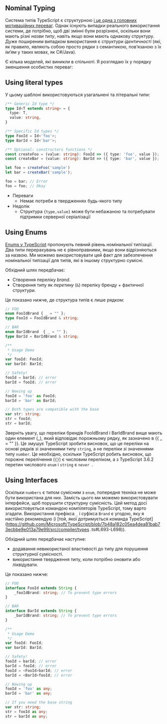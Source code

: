 ## Nominal Typing
Система типів TypeScript є структурною [і це одна з головних мотиваційних переваг](../why-typescript.md). Однак існують випадки реального використання системи, де потрібно, щоб дві змінні були розрізнені, оскільки вони мають різні *назви типу*, навіть якщо вони мають однакову структуру. Дуже поширеним випадком використання є структури *ідентичності* (які, як правило, являють собою просто рядки з семантикою, пов’язаною з їх *ім’ям* у таких мовах, як C#/Java).

Є кілька моделей, які виникли в спільноті. Я розглядаю їх у порядку зменшення особистих переваг:

## Using literal types

У цьому шаблоні використовуються узагальнені та літеральні типи:

```ts
/** Generic Id type */
type Id<T extends string> = {
  type: T,
  value: string,
}

/** Specific Id types */
type FooId = Id<'foo'>;
type BarId = Id<'bar'>;

/** Optional: constructors functions */
const createFoo = (value: string): FooId => ({ type: 'foo', value });
const createBar = (value: string): BarId => ({ type: 'bar', value });

let foo = createFoo('sample')
let bar = createBar('sample');

foo = bar; // Error
foo = foo; // Okay
```

* Переваги
   - Немає потреби в твердженнях будь-якого типу
* Недолік
   - Структура `{type,value}` може бути небажаною та потребувати підтримки серверної серіалізації

## Using Enums
[Enums у TypeScript](../enums.md) пропонують певний рівень номінальної типізації. Два типи перерахувань не є рівноправними, якщо вони відрізняються за назвою. Ми можемо використовувати цей факт для забезпечення номінальної типізації для типів, які в іншому структурно сумісні.

Обхідний шлях передбачає:
* Створення переліку *brand*.
* Створення типу як *перетину* (`&`) переліку бренду + фактичної структури.

Це показано нижче, де структура типів є лише рядком:

```ts
// FOO
enum FooIdBrand { _ = "" };
type FooId = FooIdBrand & string;

// BAR
enum BarIdBrand  { _ = "" };
type BarId = BarIdBrand & string;

/**
 * Usage Demo
 */
var fooId: FooId;
var barId: BarId;

// Safety!
fooId = barId; // error
barId = fooId; // error

// Newing up
fooId = 'foo' as FooId;
barId = 'bar' as BarId;

// Both types are compatible with the base
var str: string;
str = fooId;
str = barId;
```

Зверніть увагу, що переліки брендів FooIdBrand і BarIdBrand вище мають один елемент (_), який відповідає порожньому рядку, як зазначено в {{ _ = "" }}. Це змушує TypeScript зробити висновок, що це переліки на основі рядків зі значеннями типу ``string``, а не переліки зі значеннями типу ``number``. Це необхідно, оскільки TypeScript робить висновок, що порожнє перелічення (``{}``) є числовим переліком, а з TypeScript 3.6.2 перетин числового ``enum`` і ``string`` є ``never ``.

## Using Interfaces

Оскільки `numbers` є типом сумісним з `enum`, попередня техніка не може бути використана для них. Замість цього ми можемо використовувати інтерфейси, щоб порушити структурну сумісність. Цей метод досі використовується командою компіляторів TypeScript, тому варто згадати. Використання префікса `_` і суфікса `Brand` є угодою, яку я настійно рекомендую (і [той, якої дотримується команда TypeScript](https://github.com/Microsoft/TypeScript/blob/7b48a182c05ea4dea81bab73ecbbe9e013a79e99/src/compiler/types .ts#L693-L698)).

Обхідний шлях передбачає наступне:
* додавання невикористаної властивості до типу для порушення структурної сумісності.
* використання твердження типу, коли потрібно оновити або ліквідувати.

Це показано нижче:

```ts
// FOO
interface FooId extends String {
    _fooIdBrand: string; // To prevent type errors
}

// BAR
interface BarId extends String {
    _barIdBrand: string; // To prevent type errors
}

/**
 * Usage Demo
 */
var fooId: FooId;
var barId: BarId;

// Safety!
fooId = barId; // error
barId = fooId; // error
fooId = <FooId>barId; // error
barId = <BarId>fooId; // error

// Newing up
fooId = 'foo' as any;
barId = 'bar' as any;

// If you need the base string
var str: string;
str = fooId as any;
str = barId as any;
```

